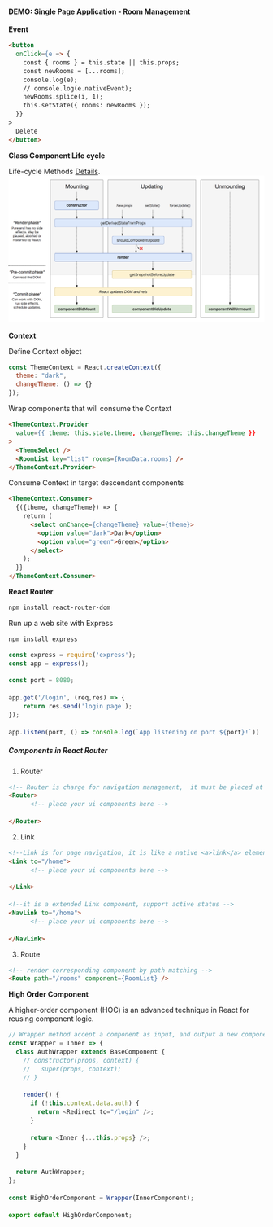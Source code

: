 #### DEMO: Single Page Application - Room Management

**Event**
```html
<button
  onClick={e => {
    const { rooms } = this.state || this.props;
    const newRooms = [...rooms];
    console.log(e);
    // console.log(e.nativeEvent);
    newRooms.splice(i, 1);
    this.setState({ rooms: newRooms });
  }}
>
  Delete
</button>
```

**Class Component Life cycle**

 Life-cycle Methods [Details](https://reactjs.org/docs/react-component.html#static-getderivedstatefromprops).
![LifeCycle](ReactLifeCycle.png)


**Context**

Define Context object
```js
const ThemeContext = React.createContext({
  theme: "dark",
  changeTheme: () => {}
});
```

Wrap components that will consume the Context
```html
<ThemeContext.Provider
  value={{ theme: this.state.theme, changeTheme: this.changeTheme }}
>
  <ThemeSelect />
  <RoomList key="list" rooms={RoomData.rooms} />
</ThemeContext.Provider>
```

Consume Context in target descendant components
```html
<ThemeContext.Consumer>
  {({theme, changeTheme}) => {
    return (
      <select onChange={changeTheme} value={theme}>
        <option value="dark">Dark</option>
        <option value="green">Green</option>
      </select>
    );
  }}
</ThemeContext.Consumer>
```

**React Router**
```bash
npm install react-router-dom
```
Run up a web site with Express
```bash
npm install express
```
```js
const express = require('express');
const app = express();

const port = 8080;

app.get('/login', (req,res) => {
    return res.send('login page');
});

app.listen(port, () => console.log(`App listening on port ${port}!`))
```

##### Components in React Router
1. Router
```html
<!-- Router is charge for navigation management,  it must be placed at most top node in a page --> 
<Router>
      <!-- place your ui components here -->    
      
</Router>
```
2. Link
```html
<!--Link is for page navigation, it is like a native <a>link</a> element --> 
<Link to="/home">
      <!-- place your ui components here -->    
      
</Link>

<!--it is a extended Link component, support active status --> 
<NavLink to="/home">
      <!-- place your ui components here -->    
      
</NavLink>
```
3. Route
```html
<!-- render corresponding component by path matching --> 
<Route path="/rooms" component={RoomList} />
```

**High Order Component**

A higher-order component (HOC) is an advanced technique in React for reusing component logic. 

```js
// Wrapper method accept a component as input, and output a new component which called HOC.
const Wrapper = Inner => {
  class AuthWrapper extends BaseComponent {
    // constructor(props, context) {
    //   super(props, context);
    // }

    render() {
      if (!this.context.data.auth) {
        return <Redirect to="/login" />;
      }

      return <Inner {...this.props} />;
    }
  }

  return AuthWrapper;
};

const HighOrderComponent = Wrapper(InnerComponent);

export default HighOrderComponent;
```
